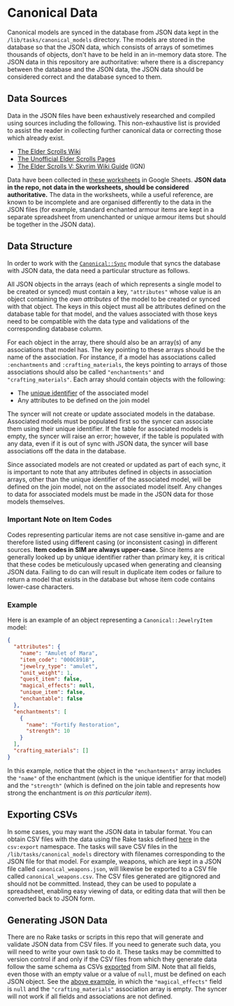 # Canonical Data

Canonical models are synced in the database from JSON data kept in the `/lib/tasks/canonical_models` directory. The models are stored in the database so that the JSON data, which consists of arrays of sometimes thousands of objects, don't have to be held in an in-memory data store. The JSON data in this repository are authoritative: where there is a discrepancy between the database and the JSON data, the JSON data should be considered correct and the database synced to them.

## Data Sources

Data in the JSON files have been exhaustively researched and compiled using sources including the following. This non-exhaustive list is provided to assist the reader in collecting further canonical data or correcting those which already exist.

* [The Elder Scrolls Wiki](https://elderscrolls.fandom.com/wiki/The_Elder_Scrolls_Wiki)
* [The Unofficial Elder Scrolls Pages](https://en.uesp.net/wiki/Main_Page)
* [The Elder Scrolls V: Skyrim Wiki Guide](https://www.ign.com/wikis/the-elder-scrolls-5-skyrim) (IGN)

Data have been collected in [these worksheets](https://docs.google.com/spreadsheets/d/1Vl3DasbrcbNwvuGSsrhzk6MByM4Q5WcQG0_sMijd380/edit?usp=sharing) in Google Sheets. **JSON data in the repo, not data in the worksheets, should be considered authoritative.** The data in the worksheets, while a useful reference, are known to be incomplete and are organised differently to the data in the JSON files (for example, standard enchanted armour items are kept in a separate spreadsheet from unenchanted or unique armour items but should be together in the JSON data).

## Data Structure

In order to work with the [`Canonical::Sync`](/docs/canonical_models/syncing-canonical-models.md) module that syncs the database with JSON data, the data need a particular structure as follows.

All JSON objects in the arrays (each of which represents a single model to be created or synced) must contain a key, `"attributes"` whose value is an object containing the _own attributes_ of the model to be created or synced with that object. The keys in this object must all be attributes defined on the database table for that model, and the values associated with those keys need to be compatible with the data type and validations of the corresponding database column.

For each object in the array, there should also be an array(s) of any associations that model has. The key pointing to these arrays should be the name of the association. For instance, if a model has associations called `:enchantments` and `:crafting_materials`, the keys pointing to arrays of those associations should also be called `"enchantments"` and `"crafting_materials"`. Each array should contain objects with the following:

* The [unique identifier](/docs/canonical_models/canonical-models.md#common-api) of the associated model
* Any attributes to be defined on the join model

The syncer will not create or update associated models in the database. Associated models must be populated first so the syncer can associate them using their unique identifier. If the table for associated models is empty, the syncer will raise an error; however, if the table is populated with any data, even if it is out of sync with JSON data, the syncer will base associations off the data in the database.

Since associated models are not created or updated as part of each sync, it is important to note that any attributes defined in objects in association arrays, other than the unique identifier of the associated model, will be defined on the join model, not on the associated model itself. Any changes to data for associated models must be made in the JSON data for those models themselves.

### Important Note on Item Codes

Codes representing particular items are not case sensitive in-game and are therefore listed using different casing (or inconsistent casing) in different sources. **Item codes in SIM are always upper-case.** Since items are generally looked up by unique identifier rather than primary key, it is critical that these codes be meticulously upcased when generating and cleansing JSON data. Failing to do can will result in duplicate item codes or failure to return a model that exists in the database but whose item code contains lower-case characters.

### Example

Here is an example of an object representing a `Canonical::JewelryItem` model:

```json
{
  "attributes": {
    "name": "Amulet of Mara",
    "item_code": "000C891B",
    "jewelry_type": "amulet",
    "unit_weight": 1,
    "quest_item": false,
    "magical_effects": null,
    "unique_item": false,
    "enchantable": false
  },
  "enchantments": [
    {
      "name": "Fortify Restoration",
      "strength": 10
    }
  ],
  "crafting_materials": []
}
```

In this example, notice that the object in the `"enchantments"` array includes the `"name"` of the enchantment (which is the unique identifier for that model) and the `"strength"` (which is defined on the join table and represents how strong the enchantment is _on this particular item_).

## Exporting CSVs

In some cases, you may want the JSON data in tabular format. You can obtain CSV files with the data using the Rake tasks defined [here](/lib/tasks/export_csvs.rake) in the `csv:export` namespace. The tasks will save CSV files in the `/lib/tasks/canonical_models` directory with filenames corresponding to the JSON file for that model. For example, weapons, which are kept in a JSON file called `canonical_weapons.json`, will likewise be exported to a CSV file called `canonical_weapons.csv`. The CSV files generated are gitignored and should not be committed. Instead, they can be used to populate a spreadsheet, enabling easy viewing of data, or editing data that will then be converted back to JSON form.

## Generating JSON Data

There are no Rake tasks or scripts in this repo that will generate and validate JSON data from CSV files. If you need to generate such data, you will need to write your own task to do it. These tasks may be committed to version control if and only if the CSV files from which they generate data follow the same schema as CSVs [exported](#exporting-csvs) from SIM. Note that all fields, even those with an empty value or a value of `null`, must be defined on each JSON object. See the [above example](#example), in which the `"magical_effects"` field is `null` and the `"crafting_materials"` association array is empty. The syncer will not work if all fields and associations are not defined.